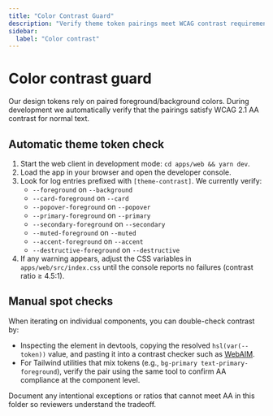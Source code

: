```yaml
---
title: "Color Contrast Guard"
description: "Verify theme token pairings meet WCAG contrast requirements during development."
sidebar:
  label: "Color contrast"
---
```


# Color contrast guard

Our design tokens rely on paired foreground/background colors. During development we automatically verify that the pairings satisfy WCAG 2.1 AA contrast for normal text.

## Automatic theme token check

1. Start the web client in development mode: `cd apps/web && yarn dev`.
2. Load the app in your browser and open the developer console.
3. Look for log entries prefixed with `[theme-contrast]`. We currently verify:
   - `--foreground` on `--background`
   - `--card-foreground` on `--card`
   - `--popover-foreground` on `--popover`
   - `--primary-foreground` on `--primary`
   - `--secondary-foreground` on `--secondary`
   - `--muted-foreground` on `--muted`
   - `--accent-foreground` on `--accent`
   - `--destructive-foreground` on `--destructive`
4. If any warning appears, adjust the CSS variables in `apps/web/src/index.css` until the console reports no failures (contrast ratio ≥ 4.5:1).

## Manual spot checks

When iterating on individual components, you can double-check contrast by:

- Inspecting the element in devtools, copying the resolved `hsl(var(--token))` value, and pasting it into a contrast checker such as [WebAIM](https://webaim.org/resources/contrastchecker/).
- For Tailwind utilities that mix tokens (e.g., `bg-primary text-primary-foreground`), verify the pair using the same tool to confirm AA compliance at the component level.

Document any intentional exceptions or ratios that cannot meet AA in this folder so reviewers understand the tradeoff.
